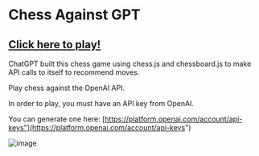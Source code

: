# Chess Against GPT

## [Click here to play!](https://seantalley.github.io/chess.html)

ChatGPT built this chess game using chess.js and chessboard.js to make API calls to itself to recommend moves. 

Play chess against the OpenAI API.

In order to play, you must have an API key from OpenAI.

You can generate one here: [https://platform.openai.com/account/api-keys"](https://platform.openai.com/account/api-keys")

![image](https://github.com/SeanTalley/SeanTalley.github.io/assets/55466559/e3b80108-f355-4669-b528-1252da25123e)

